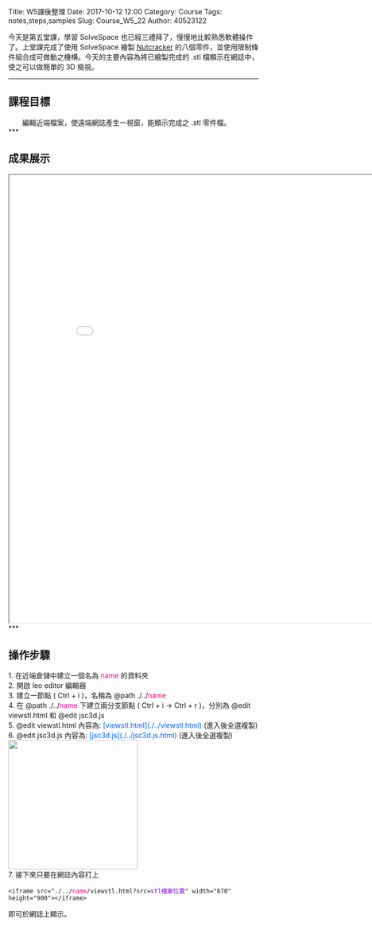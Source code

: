Title: W5課後整理
Date: 2017-10-12 12:00
Category: Course
Tags: notes,steps,samples
Slug: Course_W5_22
Author: 40523122
   
 今天是第五堂課，學習 SolveSpace 也已經三禮拜了，慢慢地比較熟悉軟體操作了。上堂課完成了使用 SolveSpace 繪製 <font color="#0066FF">[Nutcracker](https://mde1a1.kmol.info/2017fall/raw/ProEMechanism.pdf?name=a48a8c10af4e636b37ff9c8bc6e98ff00af0ac44) </font> 的八個零件，並使用限制條件組合成可做動之機構。今天的主要內容為將已繪製完成的 .stl 檔顯示在網誌中，使之可以做簡單的 3D 檢視。
<!-- PELICAN_END_SUMMARY -->
***
<h2>課程目標</h2>
　　編輯近端檔案，使遠端網誌產生一視窗，能顯示完成之 .stl 零件檔。<br/>
***
<h2>成果展示</h2>
<iframe src="./../stlviewer/viewstl.html?src=./../stl/Nutcracker.stl" width="870" height="900"></iframe>
***
<h2>操作步驟</h2>
1. 在近端倉儲中建立一個名為 <font color="#FF0088">name</font> 的資料夾<br/>
2. 開啟 leo editor 編輯器<br/>
3. 建立一節點 ( Ctrl + i )，名稱為 @path ./../<font color="#FF0088">name</font><br/>
4. 在 @path ./../<font color="#FF0088">name</font> 下建立兩分支節點 ( Ctrl + i -> Ctrl + r )，分別為 @edit viewstl.html 和 @edit jsc3d.js<br/>
5. @edit viewstl.html 內容為:<font color="#0066FF"> [viewstl.html](./../viewstl.html)</font> (進入後全選複製)<br/>
6. @edit jsc3d.js 內容為:<font color="#0066FF"> [jsc3d.js](./../jsc3d.js.html)</font>  (進入後全選複製)<br/>
<img src="./../pictures/w5-1.PNG" width="260" high="73"/><br/>
7. 接下來只要在網誌內容打上
<pre><code>&lt;iframe src="./../<font color="#FF0088">name</font>/viewstl.html?src=<font color="#7700FF">stl檔案位置</font>" width="870" height="900"&gt;&lt;/iframe&gt;</code></pre>
即可於網誌上顯示。<br/> 

